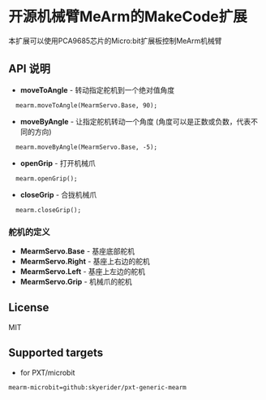 开源机械臂MeArm的MakeCode扩展 
============================

本扩展可以使用PCA9685芯片的Micro:bit扩展板控制MeArm机械臂

## API 说明

* **moveToAngle** - 转动指定舵机到一个绝对值角度

```
  mearm.moveToAngle(MearmServo.Base, 90);
```

* **moveByAngle** - 让指定舵机转动一个角度 (角度可以是正数或负数，代表不同的方向)

```
  mearm.moveByAngle(MearmServo.Base, -5);
```

* **openGrip** - 打开机械爪

```
  mearm.openGrip();
```

* **closeGrip** - 合拢机械爪

```
  mearm.closeGrip();
```

### 舵机的定义

 * **MearmServo.Base** - 基座底部舵机
 * **MearmServo.Right** - 基座上右边的舵机
 * **MearmServo.Left** - 基座上左边的舵机
 * **MearmServo.Grip** - 机械爪的舵机

## License

MIT

## Supported targets

 * for PXT/microbit

```package
mearm-microbit=github:skyerider/pxt-generic-mearm
```
